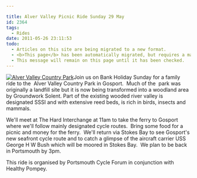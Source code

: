 ```yaml
---

title: Alver Valley Picnic Ride Sunday 29 May
id: 2364
tags:
  - Rides
date: 2011-05-26 23:11:53
todo:
  - Articles on this site are being migrated to a new format.
  - <b>This page</b> has been automatically migrated, but requires a manual check-&amp;-tune to ensure the format and links all work as expected.
  - This message will remain on this page until it has been checked.
---
```


[![Alver Valley Country Park](http://www.pompeybug.co.uk/wp-content/uploads/2011/05/Alver-Valley-Country-Park.jpg "Alver Valley Country Park")](http://www.pompeybug.co.uk/wp-content/uploads/2011/05/Alver-Valley-Country-Park.jpg)Join us on Bank Holiday Sunday for a family ride to the  Alver Valley Country Park in Gosport.  Much of the  park was originally a landfill site but it is now being transformed into a woodland area by Groundwork Solent. Part of the existing wooded river valley is designated SSSI and with extensive reed beds, is rich in birds, insects and mammals.

We'll meet at The Hard Interchange at 11am to take the ferry to Gosport where we'll follow mainly designated cycle routes.  Bring some food for a picnic and money for the ferry.  We'll return via Stokes Bay to see Gosport's new seafront cycle route and to catch a glimpse of the aircraft carrier USS George H W Bush which will be moored in Stokes Bay.  We plan to be back in Portsmouth by 3pm.

This ride is organised by Portsmouth Cycle Forum in conjunction with Healthy Pompey.
